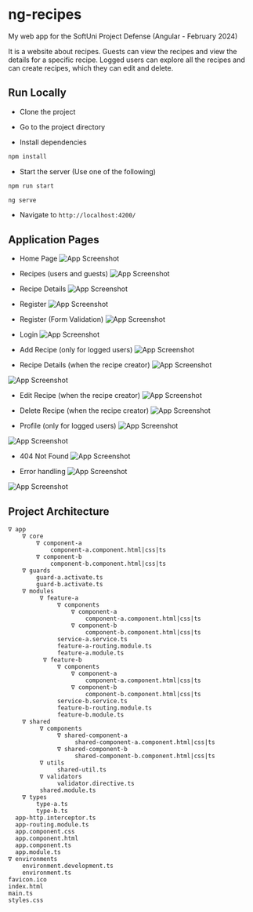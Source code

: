 
# ng-recipes

My web app for the SoftUni Project Defense (Angular - February 2024)

It is a website about recipes. Guests can view the recipes and view the details for a specific recipe.
Logged users can explore all the recipes and can create recipes, which they can edit and delete.
## Run Locally

- Clone the project

- Go to the project directory

- Install dependencies

```bash
npm install
```

- Start the server (Use one of the following)

```bash
npm run start
```
```bash
ng serve
```

- Navigate to `http://localhost:4200/`
## Application Pages

- Home Page
![App Screenshot](https://gcdnb.pbrd.co/images/s7mvpxjgdoJa.png?o=1)

- Recipes (users and guests)
![App Screenshot](https://gcdnb.pbrd.co/images/GyIh1YGgfaxN.png?o=1)

- Recipe Details
![App Screenshot](https://gcdnb.pbrd.co/images/p9jIrHZl8V1W.png?o=1)

- Register
![App Screenshot](https://gcdnb.pbrd.co/images/2LAPLodIZPMB.png?o=1)

- Register (Form Validation)
![App Screenshot](https://gcdnb.pbrd.co/images/TkVVd4igwPCQ.png?o=1)

- Login
![App Screenshot](https://gcdnb.pbrd.co/images/ZEGjPbeM3FKi.png?o=1)

- Add Recipe (only for logged users)
![App Screenshot](https://gcdnb.pbrd.co/images/jEvgFedBYMaO.png?o=1)

- Recipe Details (when the recipe creator)
![App Screenshot](https://gcdnb.pbrd.co/images/rlD3cyNw5qaI.png?o=1)

![App Screenshot](https://gcdnb.pbrd.co/images/eEQMLzyaRdoF.png?o=1)

- Edit Recipe (when the recipe creator)
![App Screenshot](https://gcdnb.pbrd.co/images/wBWOz3VXgcdB.png?o=1)

- Delete Recipe (when the recipe creator)
![App Screenshot](https://gcdnb.pbrd.co/images/Fb0RuCqxefx0.png?o=1)

- Profile (only for logged users)
![App Screenshot](https://gcdnb.pbrd.co/images/WyecBJQWdiFI.png?o=1)

![App Screenshot](https://gcdnb.pbrd.co/images/a4jAYan09vDZ.png?o=1)

- 404 Not Found
![App Screenshot](https://gcdnb.pbrd.co/images/YNLF87cB9pOH.png?o=1)

- Error handling
![App Screenshot](https://i.ibb.co/WxpMTnq/Screenshot-2024-04-02-at-20-26-20.png)

![App Screenshot](https://i.ibb.co/v1Nk8dP/Screenshot-2024-04-02-at-20-37-22.png)
## Project Architecture




```
∇ app
    ∇ core              
        ∇ component-a
            component-a.component.html|css|ts
        ∇ component-b
            component-b.component.html|css|ts
    ∇ guards              
        guard-a.activate.ts
        guard-b.activate.ts
    ∇ modules
         ∇ feature-a
              ∇ components
                  ∇ component-a
                      component-a.component.html|css|ts
                  ∇ component-b
                      component-b.component.html|css|ts
              service-a.service.ts
              feature-a-routing.module.ts
              feature-a.module.ts
          ∇ feature-b
              ∇ components
                  ∇ component-a
                      component-a.component.html|css|ts
                  ∇ component-b
                      component-b.component.html|css|ts
              service-b.service.ts
              feature-b-routing.module.ts
              feature-b.module.ts
    ∇ shared
         ∇ components
              ∇ shared-component-a
                   shared-component-a.component.html|css|ts
              ∇ shared-component-b
                   shared-component-b.component.html|css|ts
         ∇ utils
              shared-util.ts
         ∇ validators
              validator.directive.ts
         shared.module.ts
    ∇ types
        type-a.ts
        type-b.ts
  app-http.interceptor.ts
  app-routing.module.ts
  app.component.css
  app.component.html
  app.component.ts
  app.module.ts
∇ environments
    environment.development.ts
    environment.ts
favicon.ico
index.html
main.ts
styles.css
```